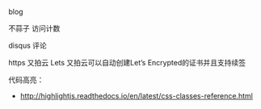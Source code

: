 blog

不蒜子 访问计数

disqus 评论


https 又拍云 Lets
又拍云可以自动创建Let’s Encrypted的证书并且支持续签


代码高亮：
* http://highlightjs.readthedocs.io/en/latest/css-classes-reference.html
